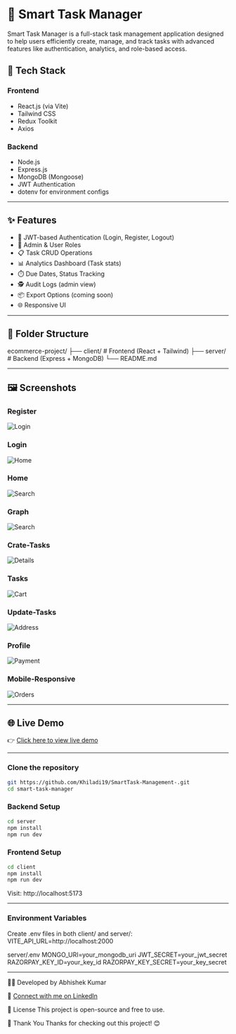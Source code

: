 # 🧠 Smart Task Manager

Smart Task Manager is a full-stack task management application designed to help users efficiently create, manage, and track tasks with advanced features like authentication, analytics, and role-based access.

## 🚀 Tech Stack

### Frontend
- React.js (via Vite)
- Tailwind CSS
- Redux Toolkit
- Axios

### Backend
- Node.js
- Express.js
- MongoDB (Mongoose)
- JWT Authentication
- dotenv for environment configs

---

## ✨ Features

- 🔐 JWT-based Authentication (Login, Register, Logout)
- 👤 Admin & User Roles
- 📋 Task CRUD Operations
- 📊 Analytics Dashboard (Task stats)
- ⏱️ Due Dates, Status Tracking
- 🕵️ Audit Logs (admin view)
- 📦 Export Options (coming soon)
- 🌐 Responsive UI

---

## 📁 Folder Structure

ecommerce-project/ ├── client/ # Frontend (React + Tailwind) ├── server/ # Backend (Express + MongoDB) └── README.md

---

## 🖼️ Screenshots

###  Register
![Login](./screenshots/register.png)

###  Login
![Home](./screenshots/login.png)

### Home
![Search](./screenshots/dashboard.png)

### Graph
![Search](./screenshots/graph.png)

### Crate-Tasks
![Details](./screenshots/addTask.png)

### Tasks
![Cart](./screenshots/aftetask.png)

### Update-Tasks
![Address](./screenshots/updatetask.png)

### Profile
![Payment](./screenshots/profile.png)

### Mobile-Responsive
![Orders](./screenshots/mobile.png)

---

## 🌐 Live Demo

👉 [Click here to view live demo](https://smart-task-i9x1.onrender.com/)

---


### Clone the repository

```bash
git https://github.com/Khiladi19/SmartTask-Management-.git
cd smart-task-manager
```

###  Backend Setup

```bash
cd server
npm install
npm run dev
```

### Frontend Setup
```bash
cd client
npm install
npm run dev
```
Visit: http://localhost:5173

---

### Environment Variables
Create .env files in both client/ and server/:
VITE_API_URL=http://localhost:2000

server/.env
MONGO_URI=your_mongodb_uri
JWT_SECRET=your_jwt_secret
RAZORPAY_KEY_ID=your_key_id
RAZORPAY_KEY_SECRET=your_key_secret

---

👨‍💻 Developed by
Abhishek Kumar

🔗 [Connect with me on LinkedIn](https://www.linkedin.com/in/abhishek-kumar193/)

📝 License
This project is open-source and free to use.

🙌 Thank You
Thanks for checking out this project! 😊